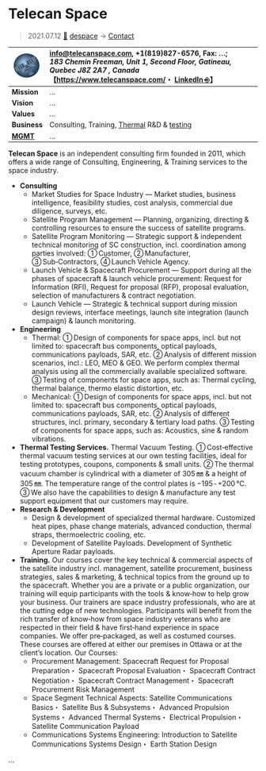 # Telecan Space
> 2021.07.12 [🚀](../../index/index.md) [despace](../index.md) → [Contact](../contact.md)

|[![](../f/contact/t/telecan_logo1_thumb.webp)](../f/contact/t/telecan_logo1.webp)|<info@telecanspace.com>, +1(819)827-6576, Fax: …;<br> *183 Chemin Freeman, Unit 1, Second Floor, Gatineau, Quebec J8Z 2A7 , Canada*<br> 【<https://www.telecanspace.com/>・ [LinkedIn ⎆](https://www.linkedin.com/company/telecan-space)】|
|:-|:-|
|**Mission**|…|
|**Vision**|…|
|**Values**|…|
|**Business**|Consulting, Training, [Thermal](../tcs.md) R&D & [testing](../test.md)|
|**[MGMT](../mgmt.md)**|…|

**Telecan Space** is an independent consulting firm founded in 2011, which offers a wide range of Consulting, Engineering, & Training services to the space industry.

   - **Consulting**
      - Market Studies for Space Industry — Market studies, business intelligence, feasibility studies, cost analysis, commercial due diligence, surveys, etc.
      - Satellite Program Management — Planning, organizing, directing & controlling resources to ensure the success of satellite programs.
      - Satellite Program Monitoring — Strategic support & independent technical monitoring of SC construction, incl. coordination among parties involved: ➀ Customer, ➁ Manufacturer, ➂ Sub‑Contractors, ➃ Launch Vehicle Agency.
      - Launch Vehicle & Spacecraft Procurement — Support during all the phases of spacecraft & launch vehicle procurement: Request for Information (RFI), Request for proposal (RFP), proposal evaluation, selection of manufacturers & contract negotiation.
      - Launch Vehicle — Strategic & technical support during mission design reviews, interface meetings, launch site integration (launch campaign) & launch monitoring.
   - **Engineering**
      - Thermal: ➀ Design of components for space apps, incl. but not limited to: spacecraft bus components, optical payloads, communications payloads, SAR, etc. ➁ Analysis of different mission scenarios, incl.: LEO, MEO & GEO. We perform complex thermal analysis using all the commercially available specialized software. ➂ Testing of components for space apps, such as: Thermal cycling, thermal balance, thermo elastic distortion, etc.
      - Mechanical: ➀ Design of components for space apps, incl. but not limited to: spacecraft bus components, optical payloads, communications payloads, SAR, etc. ➁ Analysis of different structures, incl. primary, secondary & tertiary load paths. ➂ Testing of components for space apps, such as: Acoustics, sine & random vibrations.
   - **Thermal Testing Services.** Thermal Vacuum Testing. ➀ Cost‑effective thermal vacuum testing services at our own testing facilities, ideal for testing prototypes, coupons, components & small units. ➁ The thermal vacuum chamber is cylindrical with a diameter of 305 ㎜ & a height of 305 ㎜. The temperature range of the control plates is −195 ‑ +200 ℃. ➂ We also have the capabilities to design & manufacture any test support equipment that our customers may require.
   - **Research & Development**
      - Design & development of specialized thermal hardware. Customized heat pipes, phase change materials, advanced conduction, thermal straps, thermoelectric cooling, etc.
      - Development of Satellite Payloads. Development of Synthetic Aperture Radar payloads.
   - **Training.** Our courses cover the key technical & commercial aspects of the satellite industry incl. management, satellite procurement, business strategies, sales & marketing, & technical topics from the ground up to the spacecraft. Whether you are a private or a public organization, our training will equip participants with the tools & know‑how to help grow your business. Our trainers are space industry professionals, who are at the cutting edge of new technologies. Participants will benefit from the rich transfer of know‑how from space industry veterans who are respected in their field & have first‑hand experience in space companies. We offer pre‑packaged, as well as costumed courses. These courses are offered at either our premises in Ottawa or at the client’s location. Our Courses:
      - Procurement Management: Spacecraft Request for Proposal Preparation・ Spacecraft Proposal Evaluation・ Spacecraft Contract Negotiation・ Spacecraft Contract Management・ Spacecraft Procurement Risk Management
      - Space Segment Technical Aspects: Satellite Communications Basics・ Satellite Bus & Subsystems・ Advanced Propulsion Systems・ Advanced Thermal Systems・ Electrical Propulsion・ Satellite Communication Payload
      - Communications Systems Engineering: Introduction to Satellite Communications Systems Design・ Earth Station Design

<p style="page-break-after:always"> </p>

…

